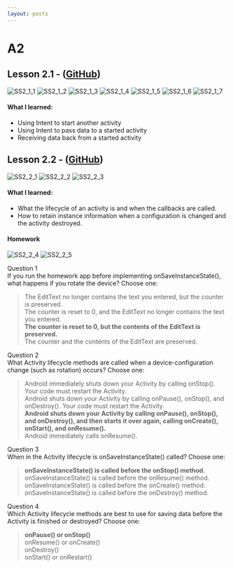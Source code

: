 ```yaml
---
layout: posts
---
```


# A2

## Lesson 2.1 - ([GitHub](https://github.com/mgatesdehn/CS5520/tree/main/Assignment2/lesson2_1))
![SS2_1_1](https://raw.githubusercontent.com/mgatesdehn/CS5520/gh-pages/images/Assignment2/SS2_1_1.png)
![SS2_1_2](https://raw.githubusercontent.com/mgatesdehn/CS5520/gh-pages/images/Assignment2/SS2_1_2.png)
![SS2_1_3](https://raw.githubusercontent.com/mgatesdehn/CS5520/gh-pages/images/Assignment2/SS2_1_3.png)
![SS2_1_4](https://raw.githubusercontent.com/mgatesdehn/CS5520/gh-pages/images/Assignment2/SS2_1_4.png)
![SS2_1_5](https://raw.githubusercontent.com/mgatesdehn/CS5520/gh-pages/images/Assignment2/SS2_1_5.png)
![SS2_1_6](https://raw.githubusercontent.com/mgatesdehn/CS5520/gh-pages/images/Assignment2/SS2_1_6.png)
![SS2_1_7](https://raw.githubusercontent.com/mgatesdehn/CS5520/gh-pages/images/Assignment2/SS2_1_7.png)

#### What I learned:
- Using Intent to start another activity
- Using Intent to pass data to a started activity
- Receiving data back from a started activity

## Lesson 2.2 - ([GitHub](https://github.com/mgatesdehn/CS5520/tree/main/Assignment2/lesson2_2))
![SS2_2_1](https://raw.githubusercontent.com/mgatesdehn/CS5520/gh-pages/images/Assignment2/SS2_2_1.png)
![SS2_2_2](https://raw.githubusercontent.com/mgatesdehn/CS5520/gh-pages/images/Assignment2/SS2_2_2.png)
![SS2_2_3](https://raw.githubusercontent.com/mgatesdehn/CS5520/gh-pages/images/Assignment2/SS2_2_3.png)

#### What I learned:
- What the lifecycle of an activity is and when the callbacks are called.
- How to retain instance information when a configuration is changed and the activity destroyed.

#### Homework
![SS2_2_4](https://raw.githubusercontent.com/mgatesdehn/CS5520/gh-pages/images/Assignment2/SS2_2_4.png)
![SS2_2_5](https://raw.githubusercontent.com/mgatesdehn/CS5520/gh-pages/images/Assignment2/SS2_2_5.png)

Question 1\
If you run the homework app before implementing onSaveInstanceState(), what happens if you rotate the device? Choose one:

> The EditText no longer contains the text you entered, but the counter is preserved.\
    The counter is reset to 0, and the EditText no longer contains the text you entered.\
    **The counter is reset to 0, but the contents of the EditText is preserved.**\
    The counter and the contents of the EditText are preserved.

Question 2\
What Activity lifecycle methods are called when a device-configuration change (such as rotation) occurs? Choose one:

> Android immediately shuts down your Activity by calling onStop(). Your code must restart the Activity.\
    Android shuts down your Activity by calling onPause(), onStop(), and onDestroy(). Your code must restart the Activity.\
    **Android shuts down your Activity by calling onPause(), onStop(), and onDestroy(), and then starts it over again, calling onCreate(), onStart(), and onResume().**\
    Android immediately calls onResume().

Question 3\
When in the Activity lifecycle is onSaveInstanceState() called? Choose one:

> **onSaveInstanceState() is called before the onStop() method.**\
    onSaveInstanceState() is called before the onResume() method.\
    onSaveInstanceState() is called before the onCreate() method.\
    onSaveInstanceState() is called before the onDestroy() method.

Question 4\
Which Activity lifecycle methods are best to use for saving data before the Activity is finished or destroyed? Choose one:

> **onPause() or onStop()**\
    onResume() or onCreate()\
    onDestroy()\
    onStart() or onRestart()


